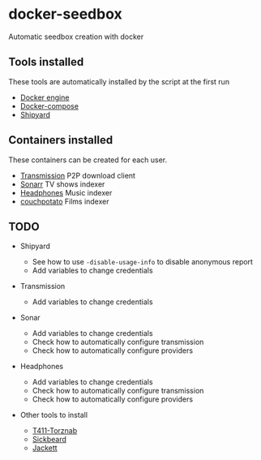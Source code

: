 # docker-seedbox
Automatic seedbox creation with docker

## Tools installed
These tools are automatically installed by the script at the first run

 - [Docker engine](https://docs.docker.com/engine/installation/linux/debian/)
 - [Docker-compose](https://docs.docker.com/compose/install/)
 - [Shipyard](https://github.com/shipyard/shipyard)

## Containers installed
These containers can be created for each user.

 - [Transmission](https://hub.docker.com/r/linuxserver/transmission/) P2P download client
 - [Sonarr](https://hub.docker.com/r/linuxserver/sonarr/) TV shows indexer
 - [Headphones](https://hub.docker.com/r/linuxserver/headphones/) Music indexer
 - [couchpotato](https://hub.docker.com/r/linuxserver/couchpotato/) Films indexer

## TODO

- Shipyard
    - See how to use `-disable-usage-info` to disable anonymous report
    - Add variables to change credentials
- Transmission
    - Add variables to change credentials
- Sonar
    - Add variables to change credentials
    - Check how to automatically configure transmission
    - Check how to automatically configure providers
- Headphones
    - Add variables to change credentials
    - Check how to automatically configure transmission
    - Check how to automatically configure providers

- Other tools to install
    - [T411-Torznab](https://github.com/KiLMaN/T411-Torznab)
    - [Sickbeard](https://hub.docker.com/r/linuxserver/sickbeard/)
    - [Jackett](https://hub.docker.com/r/linuxserver/jackett/)
